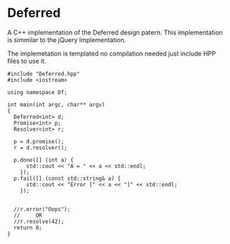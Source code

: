 # Deferred #

A C++ implementation of the Deferred design patern. This implementation is
simmilar to the jQuery Implementation.

The implemetation is templated no compilation needed just include HPP files to use it.

    #include "Deferred.hpp"
    #include <iostream>

    using namespace Df;

    int main(int argc, char** argv)
    {
      Deferred<int> d;
      Promise<int> p;
      Resolver<int> r;

      p = d.promise();
      r = d.resolver();

      p.done([] (int a) {
          std::cout << "A = " << a << std::endl;
        });
      p.fail([] (const std::string& a) {
          std::cout << "Error [" << a << "]" << std::endl;
        });


      //r.error("Oops");
      //     OR
      //r.resolve(42);
      return 0;
    }

